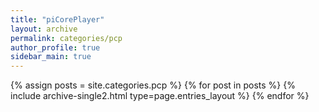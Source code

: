 ```yaml
---
title: "piCorePlayer"
layout: archive
permalink: categories/pcp
author_profile: true
sidebar_main: true
---
```



{% assign posts = site.categories.pcp %}
{% for post in posts %} {% include archive-single2.html type=page.entries_layout %} {% endfor %}